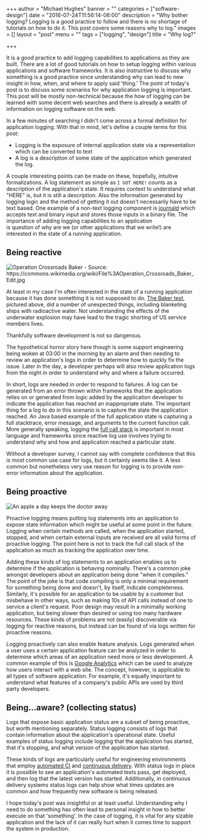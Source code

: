 +++
author = "Michael Hughes"
banner = ""
categories = ["software-design"]
date = "2016-07-24T11:56:14-06:00"
description = "Why bother logging? Logging is a good practice to follow and there is no shortage of tutorials on how to do it. This post covers some reasons why to log."
images = []
layout = "post"
menu = ""
tags = ["logging", "design"]
title = "Why log?"

+++

It is a good practice to add logging capabilities to applications as they are built. There are a lot of good tutorials on how to setup logging within various applications and
software frameworks. It is also instructive to discuss why something is a good practice since understanding why can lead to new insight in how, when, and where to apply
said 'thing.' The point of today's post is to discuss some scenarios for why application logging is important. This post will be mostly non-technical because the how of logging
can be learned with some decent web searches and there is already a wealth of information on logging software on the web.

<!--more-->

In a few minutes of searching I didn't come across a formal definition for application logging. With that in mind, let's define a couple terms for this post:

- Logging is the exposure of internal application state via a representation which can be converted to text 
- A log is a description of some state of the application which generated the log.

A couple interesting points can be made on these, hopefully, intuitive formalizations. A log statement as simple as `I GOT HERE!` counts as a description of
the application's state. It requires context to understand what "HERE" is, but it is still a description. Also the information generated by logging logic 
and the method of getting it out doesn't necessarily have to be text based. One example of a non-text logging component is
[journald][1] which accepts text and binary input and stores those inputs in a binary file. The importance of adding logging capabilities to an application  
is question of why are we (or other applications that we write!) are interested in the state of a running application.

## Being reactive ##

![Operation Crossroads Baker - Source: https://commons.wikimedia.org/wiki/File%3AOperation_Crossroads_Baker_Edit.jpg ](/images/2016-07-24-why-logging/Operation_Crossroads_Baker_Edit.jpg "Operation Crossroads")

At least in my case I'm often interested in the state of a running application because it has done something it is not supposed to do. [The Baker test][7], pictured above, did a number
of unexpected things, including blanketing ships with radioactive water. Not understanding the effects of the underwater explosion may have lead to the tragic shorting of US service members
lives.

Thankfully software development is not so dangerous. 

The hypothetical horror story here though
is some support engineering being woken at 03:00 in the morning by an alarm and then needing to review an application's logs in order to determine how to quickly fix
the issue. Later in the day, a developer perhaps will also review application logs from the night in order to understand why and where a failure occurred.

In short, logs are needed in order to respond to failures. A log can be generated from an error thrown within frameworks that the application relies on or generated from logic
added by the application developer to indicate the application has reached an inappropriate state. The important thing for a log to do in this scenario is to capture the state
the application reached. An Java based example of the full application state is capturing a full stacktrace, error message, and arguments to the current function call. More generally speaking,
logging the [full call stack][3] is important in most language and frameworks since reactive log use involves trying to understand why and how and application reached a particular state.

Without a developer survey, I cannot say with complete confidence that this is most common use case for logs, but it certainly seems like it. A less common but nonetheless very use reason for logging
is to provide non-error information about the application. 

## Being proactive ##

![An apple a day keeps the doctor away](/images/2016-07-24-why-logging/apple.jpg "A red apple")

Proactive logging means putting log statements into an application to expose state information which might be useful at some point in the future. Logging when certain methods are called, when
the application started, stopped, and when certain external inputs are received are all valid forms of proactive logging. The point here is not to track the full call stack of the application
as much as tracking the application over time.

Adding these kinds of log statements to an application enables us to determine if the application is behaving nominally. There's a common joke amongst developers about an application being
done "when it compiles." The point of the joke is that code compiling is only a minimal requirement for something being done and doesn't, by itself, indicate completeness. Similarly,
it's possible for an application to be usable by a customer but misbehave in other ways, such as making 10s of API calls instead of one to service a client's request. Poor design may result 
in a minimally working application, but being slower than desired or using too many hardware resources. These kinds of problems are not (easily) discoverable via logging for reactive reasons, 
but instead can be found of via logs written for proactive reasons.

Logging proactively can also enable feature analysis. Logs generated when a user uses a certain application feature can be analyzed in order to determine which areas of an application need more or
less development. A common example of this is [Google Analytics][6] which can be used to analyze how users interact with a web site. The concept, however, is applicable to all types of 
software application. For example, it's equally important to understand what features of a company's public APIs are used by third party developers.

## Being...aware? (collecting status) ##

Logs that expose basic application status are a subset of being proactive, but worth mentioning separately. Status logging consists of logs that contain information about the application's operational
state. Useful examples of status logging include logging that the application has started, that it's stopping, and what version of the application has started. 

These kinds of logs are particularly useful for engineering environments that employ [automated CI][4] and [continuous delivery][5]. With status logs in place it is possible to see
an application's automated tests pass, get deployed, and then log that the latest version has started. Additionally, in continuous delivery systems status logs can help show
what times updates are common and how frequently new software is being released. 

I hope today's post was insightful or at least useful. Understanding why I need to do something has often lead to personal insight in how to better execute on that 'something'. In the case of
logging, it is vital for any sizable application and the lack of it can really hurt when it comes time to support the system in production.


[1]:https://www.freedesktop.org/wiki/Software/systemd/journal-files/
[2]:https://commons.wikimedia.org/wiki/File:Operation_Crossroads_Baker_Edit.jpg
[3]:https://en.wikipedia.org/wiki/Call_stack
[4]:https://en.wikipedia.org/wiki/Continuous_integration
[5]:https://en.wikipedia.org/wiki/Continuous_delivery
[6]:http://www.google.com/analytics/#?modal_active=none
[7]:https://en.wikipedia.org/wiki/Operation_Crossroads#Test_Baker
